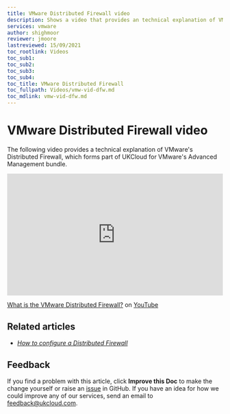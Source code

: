 ```yaml
---
title: VMware Distributed Firewall video
description: Shows a video that provides an technical explanation of VMware's Distributed Firewall (DFW)
services: vmware
author: shighmoor
reviewer: jmoore
lastreviewed: 15/09/2021
toc_rootlink: Videos
toc_sub1: 
toc_sub2:
toc_sub3:
toc_sub4:
toc_title: VMware Distributed Firewall
toc_fullpath: Videos/vmw-vid-dfw.md
toc_mdlink: vmw-vid-dfw.md
---
```


# VMware Distributed Firewall video

The following video provides a technical explanation of VMware's Distributed Firewall, which forms part of UKCloud for VMware's Advanced Management bundle.

<div class="row">
  <div class="col-md-10">
    <div style="padding:56.25% 0 0 0;position:relative;">
      <iframe src="https://www.youtube.com/embed/uLocAqDFBbw" style="position:absolute;top:0;left:0;width:100%;height:100%;" frameborder="0" allow="accelerometer; autoplay; encrypted-media; gyroscope; picture-in-picture" allowfullscreen></iframe>
    </div>
    <p><a href="https://www.youtube.com/watch?v=uLocAqDFBbw">What is the VMware Distributed Firewall?</a> on <a href="https://www.youtube.com/channel/UCnlFUyOWcS4iE_HK-ZEcNGw">YouTube</a>
  </div>
</div>

## Related articles

- [*How to configure a Distributed Firewall*](vmw-how-configure-distributed-firewall.md)

## Feedback

If you find a problem with this article, click **Improve this Doc** to make the change yourself or raise an [issue](https://github.com/UKCloud/documentation/issues) in GitHub. If you have an idea for how we could improve any of our services, send an email to <feedback@ukcloud.com>.
